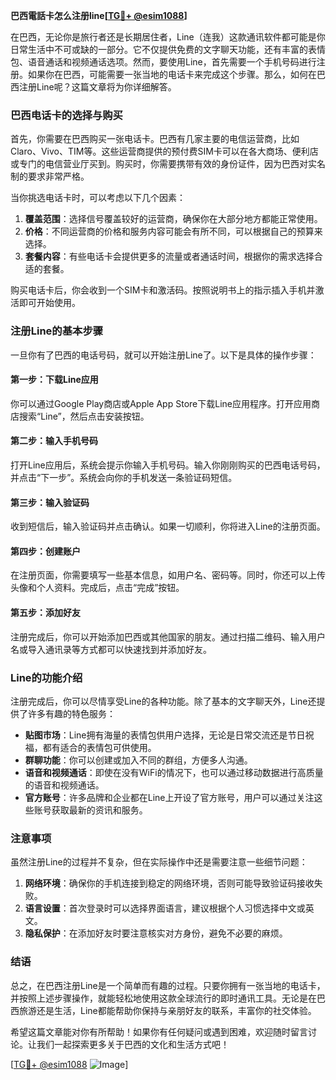 **巴西電話卡怎么注册line[[TG💪+ @esim1088](https://t.me/s/esim1088)]**

在巴西，无论你是旅行者还是长期居住者，Line（连我）这款通讯软件都可能是你日常生活中不可或缺的一部分。它不仅提供免费的文字聊天功能，还有丰富的表情包、语音通话和视频通话选项。然而，要使用Line，首先需要一个手机号码进行注册。如果你在巴西，可能需要一张当地的电话卡来完成这个步骤。那么，如何在巴西注册Line呢？这篇文章将为你详细解答。

### 巴西电话卡的选择与购买

首先，你需要在巴西购买一张电话卡。巴西有几家主要的电信运营商，比如Claro、Vivo、TIM等。这些运营商提供的预付费SIM卡可以在各大商场、便利店或专门的电信营业厅买到。购买时，你需要携带有效的身份证件，因为巴西对实名制的要求非常严格。

当你挑选电话卡时，可以考虑以下几个因素：

1. **覆盖范围**：选择信号覆盖较好的运营商，确保你在大部分地方都能正常使用。
2. **价格**：不同运营商的价格和服务内容可能会有所不同，可以根据自己的预算来选择。
3. **套餐内容**：有些电话卡会提供更多的流量或者通话时间，根据你的需求选择合适的套餐。

购买电话卡后，你会收到一个SIM卡和激活码。按照说明书上的指示插入手机并激活即可开始使用。

### 注册Line的基本步骤

一旦你有了巴西的电话号码，就可以开始注册Line了。以下是具体的操作步骤：

#### 第一步：下载Line应用
你可以通过Google Play商店或Apple App Store下载Line应用程序。打开应用商店搜索“Line”，然后点击安装按钮。

#### 第二步：输入手机号码
打开Line应用后，系统会提示你输入手机号码。输入你刚刚购买的巴西电话号码，并点击“下一步”。系统会向你的手机发送一条验证码短信。

#### 第三步：输入验证码
收到短信后，输入验证码并点击确认。如果一切顺利，你将进入Line的注册页面。

#### 第四步：创建账户
在注册页面，你需要填写一些基本信息，如用户名、密码等。同时，你还可以上传头像和个人资料。完成后，点击“完成”按钮。

#### 第五步：添加好友
注册完成后，你可以开始添加巴西或其他国家的朋友。通过扫描二维码、输入用户名或导入通讯录等方式都可以快速找到并添加好友。

### Line的功能介绍

注册完成后，你可以尽情享受Line的各种功能。除了基本的文字聊天外，Line还提供了许多有趣的特色服务：

- **贴图市场**：Line拥有海量的表情包供用户选择，无论是日常交流还是节日祝福，都有适合的表情包可供使用。
- **群聊功能**：你可以创建或加入不同的群组，方便多人沟通。
- **语音和视频通话**：即使在没有WiFi的情况下，也可以通过移动数据进行高质量的语音和视频通话。
- **官方账号**：许多品牌和企业都在Line上开设了官方账号，用户可以通过关注这些账号获取最新的资讯和服务。

### 注意事项

虽然注册Line的过程并不复杂，但在实际操作中还是需要注意一些细节问题：

1. **网络环境**：确保你的手机连接到稳定的网络环境，否则可能导致验证码接收失败。
2. **语言设置**：首次登录时可以选择界面语言，建议根据个人习惯选择中文或英文。
3. **隐私保护**：在添加好友时要注意核实对方身份，避免不必要的麻烦。

### 结语

总之，在巴西注册Line是一个简单而有趣的过程。只要你拥有一张当地的电话卡，并按照上述步骤操作，就能轻松地使用这款全球流行的即时通讯工具。无论是在巴西旅游还是生活，Line都能帮助你保持与亲朋好友的联系，丰富你的社交体验。

希望这篇文章能对你有所帮助！如果你有任何疑问或遇到困难，欢迎随时留言讨论。让我们一起探索更多关于巴西的文化和生活方式吧！

[[TG💪+ @esim1088](https://t.me/s/esim1088) ![Image](https://i.postimg.cc/4NQfJmqS/Snipaste-2025-05-13-00-14-12.png)]